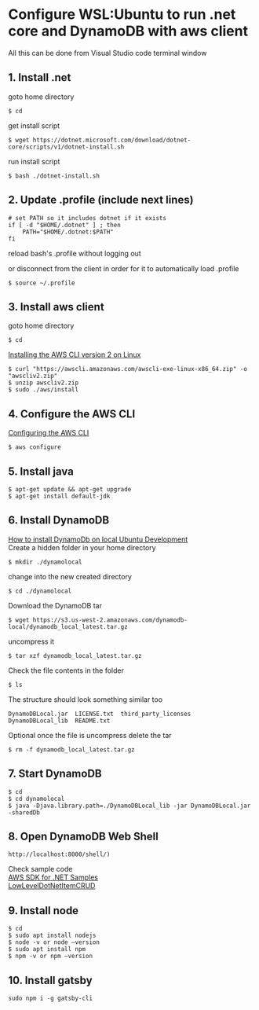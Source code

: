 # Configure WSL:Ubuntu to run .net core and DynamoDB with aws client
All this can be done from Visual Studio code terminal window

## 1. Install .net
goto home directory
```
$ cd
```
get install script
```
$ wget https://dotnet.microsoft.com/download/dotnet-core/scripts/v1/dotnet-install.sh
```
run install script
```
$ bash ./dotnet-install.sh
```
## 2. Update .profile (include next lines)
```
# set PATH so it includes dotnet if it exists
if [ -d "$HOME/.dotnet" ] ; then
    PATH="$HOME/.dotnet:$PATH"
fi
```
reload bash's .profile without logging out

or disconnect from the client in order for it to automatically load .profile
```
$ source ~/.profile
```
## 3. Install aws client
goto home directory
```
$ cd
```
[Installing the AWS CLI version 2 on Linux](https://docs.aws.amazon.com/cli/latest/userguide/install-cliv2-linux.html)
```
$ curl "https://awscli.amazonaws.com/awscli-exe-linux-x86_64.zip" -o "awscliv2.zip"
$ unzip awscliv2.zip
$ sudo ./aws/install
```
## 4. Configure the AWS CLI
[Configuring the AWS CLI](https://docs.aws.amazon.com/cli/latest/userguide/cli-chap-configure.html)
```
$ aws configure
```
## 5. Install java
```
$ apt-get update && apt-get upgrade
$ apt-get install default-jdk
```
## 6. Install DynamoDB
[How to install DynamoDb on local Ubuntu Development](https://garywoodfine.com/how-to-install-dynamodb-on-local-ubuntu-development/)<br>
Create a hidden folder in your home directory
```
$ mkdir ./dynamolocal
```
change into the new created directory
```
$ cd ./dynamolocal
```
Download the DynamoDB tar 
```
$ wget https://s3.us-west-2.amazonaws.com/dynamodb-local/dynamodb_local_latest.tar.gz
```
uncompress it
```
$ tar xzf dynamodb_local_latest.tar.gz
```
Check the file contents in the folder 
```
$ ls 
```
The structure should look something similar too 
```
DynamoDBLocal.jar  LICENSE.txt  third_party_licenses
DynamoDBLocal_lib  README.txt
```
Optional once the file is uncompress delete the tar
```
$ rm -f dynamodb_local_latest.tar.gz 
```

## 7. Start DynamoDB
```
$ cd
$ cd dynamolocal
$ java -Djava.library.path=./DynamoDBLocal_lib -jar DynamoDBLocal.jar -sharedDb
```

## 8. Open DynamoDB Web Shell 
```
http://localhost:8000/shell/)
```
Check sample code<br>
[AWS SDK for .NET Samples](https://github.com/awslabs/aws-sdk-net-samples)<br>
[LowLevelDotNetItemCRUD](https://docs.aws.amazon.com/amazondynamodb/latest/developerguide/LowLevelDotNetItemCRUD.html)

## 9. Install node
```
$ cd
$ sudo apt install nodejs
$ node -v or node –version
$ sudo apt install npm
$ npm -v or npm –version
```

## 10. Install gatsby
```
sudo npm i -g gatsby-cli
```